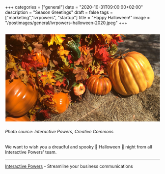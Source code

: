 +++
categories = ["general"]
date = "2020-10-31T09:00:00+02:00"
description = "Season Greetings"
draft = false
tags = ["marketing","ivrpowers", "startup"]
title = "Happy Halloween!"
image = "/postimages/general/ivrpowers-halloween-2020.jpeg"
+++

![Interactive Powers](/postimages/general/ivrpowers-halloween-2020.jpeg)
---------
###### Photo source: Interactive Powers, Creative Commons

We want to wish you a dreadful and spooky 👻 Halloween 🎃 night from all Interactive Powers' team.

---
[Interactive Powers](http://www.ivrpowers.com/) - Streamline your business communications
